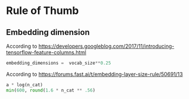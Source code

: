 # Rule of Thumb

## Embedding dimension

According to https://developers.googleblog.com/2017/11/introducing-tensorflow-feature-columns.html

```python
embedding_dimensions =  vocab_size**0.25
```

According to https://forums.fast.ai/t/embedding-layer-size-rule/50691/13

```python
a * log(n_cat)
min(600, round(1.6 * n_cat ** .56)
```
